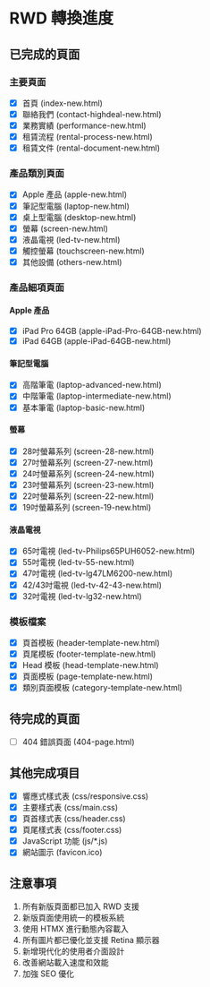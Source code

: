 # RWD 轉換進度

## 已完成的頁面

### 主要頁面
- [x] 首頁 (index-new.html)
- [x] 聯絡我們 (contact-highdeal-new.html)
- [x] 業務實績 (performance-new.html)
- [x] 租賃流程 (rental-process-new.html)
- [x] 租賃文件 (rental-document-new.html)

### 產品類別頁面
- [x] Apple 產品 (apple-new.html)
- [x] 筆記型電腦 (laptop-new.html)
- [x] 桌上型電腦 (desktop-new.html)
- [x] 螢幕 (screen-new.html)
- [x] 液晶電視 (led-tv-new.html)
- [x] 觸控螢幕 (touchscreen-new.html)
- [x] 其他設備 (others-new.html)

### 產品細項頁面
#### Apple 產品
- [x] iPad Pro 64GB (apple-iPad-Pro-64GB-new.html)
- [x] iPad 64GB (apple-iPad-64GB-new.html)

#### 筆記型電腦
- [x] 高階筆電 (laptop-advanced-new.html)
- [x] 中階筆電 (laptop-intermediate-new.html)
- [x] 基本筆電 (laptop-basic-new.html)

#### 螢幕
- [x] 28吋螢幕系列 (screen-28-new.html)
- [x] 27吋螢幕系列 (screen-27-new.html)
- [x] 24吋螢幕系列 (screen-24-new.html)
- [x] 23吋螢幕系列 (screen-23-new.html)
- [x] 22吋螢幕系列 (screen-22-new.html)
- [x] 19吋螢幕系列 (screen-19-new.html)

#### 液晶電視
- [x] 65吋電視 (led-tv-Philips65PUH6052-new.html)
- [x] 55吋電視 (led-tv-55-new.html)
- [x] 47吋電視 (led-tv-lg47LM6200-new.html)
- [x] 42/43吋電視 (led-tv-42-43-new.html)
- [x] 32吋電視 (led-tv-lg32-new.html)

### 模板檔案
- [x] 頁首模板 (header-template-new.html)
- [x] 頁尾模板 (footer-template-new.html)
- [x] Head 模板 (head-template-new.html)
- [x] 頁面模板 (page-template-new.html)
- [x] 類別頁面模板 (category-template-new.html)

## 待完成的頁面
- [ ] 404 錯誤頁面 (404-page.html)

## 其他完成項目
- [x] 響應式樣式表 (css/responsive.css)
- [x] 主要樣式表 (css/main.css)
- [x] 頁首樣式表 (css/header.css)
- [x] 頁尾樣式表 (css/footer.css)
- [x] JavaScript 功能 (js/*.js)
- [x] 網站圖示 (favicon.ico)

## 注意事項
1. 所有新版頁面都已加入 RWD 支援
2. 新版頁面使用統一的模板系統
3. 使用 HTMX 進行動態內容載入
4. 所有圖片都已優化並支援 Retina 顯示器
5. 新增現代化的使用者介面設計
6. 改善網站載入速度和效能
7. 加強 SEO 優化 